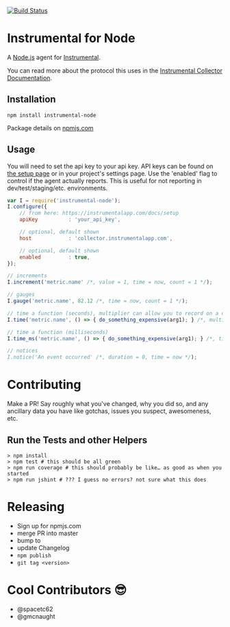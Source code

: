 [![Build Status](https://travis-ci.org/expectedbehavior/instrumental-node.svg?branch=master)](https://travis-ci.org/expectedbehavior/instrumental-node)

# Instrumental for Node

A [Node.js](https://nodejs.org/en/) agent for [Instrumental](https://instrumentalapp.com/).

You can read more about the protocol this uses in the [Instrumental Collector Documentation](https://instrumentalapp.com/docs/collector/readme).

## Installation

````
npm install instrumental-node
````

Package details on [npmjs.com](https://www.npmjs.com/package/instrumental-node)

## Usage

You will need to set the api key to your api key. API keys can be found on [the setup page](https://instrumentalapp.com/docs/setup) or in your project's settings page. Use the 'enabled' flag to control if the agent actually reports. This is useful for not reporting in dev/test/staging/etc. environments.

````javascript
var I = require('instrumental-node');
I.configure({
	// from here: https://instrumentalapp.com/docs/setup
	apiKey			: 'your_api_key',

	// optional, default shown
	host			: 'collector.instrumentalapp.com',

	// optional, default shown
	enabled			: true,
});

// increments
I.increment('metric.name' /*, value = 1, time = now, count = 1 */);

// gauges
I.gauge('metric.name', 82.12 /*, time = now, count = 1 */);

// time a function (seconds), multiplier can allow you to record on a different time period.
I.time('metric.name', () => { do_something_expensive(arg1); } /*, multiplier = 1, time = now */);

// time a function (milliseconds)
I.time_ms('metric.name', () => { do_something_expensive(arg1); } /*, time = now);

// notices
I.notice('An event occurred' /*, duration = 0, time = now */);
````


# Contributing

Make a PR! Say roughly what you've changed, why you did so, and any ancillary data you have like gotchas, issues you suspect, awesomeness, etc.

## Run the Tests and other Helpers

```
> npm install
> npm test # this should be all green
> npm run coverage # this should probably be like… as good as when you started
> npm run jshint # ??? I guess no errors? not sure what this does
```

# Releasing

* Sign up for npmjs.com
* merge PR into master
* bump to <version>
* update Changelog
* `npm publish`
* `git tag <version>`

# Cool Contributors :sunglasses:

* @spacetc62
* @gmcnaught
